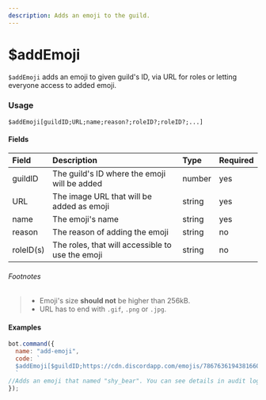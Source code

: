 ```yaml
---
description: Adds an emoji to the guild.
---
```


# $addEmoji

`$addEmoji` adds an emoji to given guild's ID, via URL for roles or letting everyone access to added emoji.

### Usage

```
$addEmoji[guildID;URL;name;reason?;roleID?;roleID?;...]
```

#### Fields

| Field | Description | Type | Required |
| :--- | :--- | :--- | :--- |
| guildID | The guild's ID where the emoji will be added | number | yes |
| URL | The image URL that will be added as emoji | string | yes |
| name | The emoji's name | string | yes |
| reason | The reason of adding the emoji | string | no |
| roleID\(s\) | The roles, that will accessible to use the emoji | string | no |

###### Footnotes

> * Emoji's size **should not** be higher than 256kB.
> * URL has to end with `.gif`, `.png` or `.jpg`.

#### Examples

```javascript
bot.command({
  name: "add-emoji",
  code: `
  $addEmoji[$guildID;https://cdn.discordapp.com/emojis/786763619438166036.png;shy_bear;Because, why not?;849217373214474253]
  `
//Adds an emoji that named "shy_bear". You can see details in audit logs.
});
```
